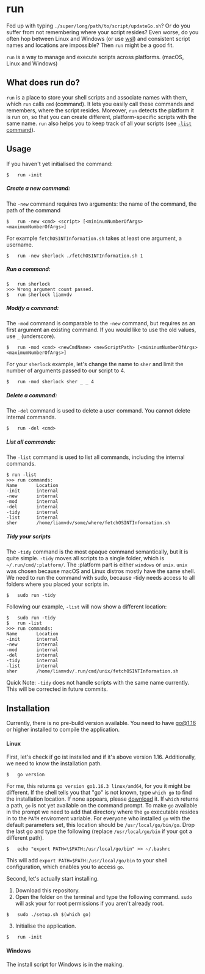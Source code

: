 # run
Fed up with typing `./super/long/path/to/script/updateGo.sh`? Or do you suffer from not remembering where your script resides? Even worse, do you often hop between Linux and Windows (or use [wsl](https://docs.microsoft.com/en-us/windows/wsl/about)) and consistent script names and locations are impossible? Then `run` might be a good fit.

`run` is a way to manage and execute scripts across platforms. (macOS, Linux and Windows)

## What does run do?
`run` is a place to store your shell scripts and associate names with them, which `run` calls `cmd` (command). It lets you easily call these commands and remembers, where the script resides. Moreover, `run` detects the platform it is run on, so that you can create different, platform-specific scripts with the same name.
`run` also helps you to keep track of all your scripts (see [`-list` command](#-list)).

## Usage
If you haven't yet initialised the command:
```
$   run -init
```
##### Create a new command:
The `-new` command requires two arguments: the name of the command, the path of the command
```
$   run -new <cmd> <script> [<mininumNumberOfArgs> <maximumNumberOfArgs>]
```
For example `fetchOSINTInformation.sh` takes at least one argument, a username. 
```
$   run -new sherlock ./fetchOSINTInformation.sh 1
```
##### Run a command:
```
$   run sherlock
>>> Wrong argument count passed.
$   run sherlock liamvdv
```

##### Modify a command:
The `-mod` command is comparable to the `-new` command, but requires as an first argument an existing command. If you would like to use the old values, use `_` (underscore).
```
$   run -mod <cmd> <newCmdName> <newScriptPath> [<mininumNumberOfArgs> <maximumNumberOfArgs>]
```
For your `sherlock` example, let's change the name to `sher` and limit the number of arguments passed to our script to 4.
```
$   run -mod sherlock sher _ _ 4
```
##### Delete a command:
The `-del` command is used to delete a user command. You cannot delete internal commands.
```
$   run -del <cmd>
```
##### List all commands:
The `-list` command is used to list all commands, including the internal commands. 
```
$ run -list
>>> run commands:
Name       Location
-init      internal
-new       internal
-mod       internal
-del       internal
-tidy      internal
-list      internal
sher       /home/liamvdv/some/where/fetchOSINTInformation.sh
```
##### Tidy your scripts
The `-tidy` command is the most opaque command semantically, but it is quite simple. `-tidy` moves all scripts to a single folder, which is `~/.run/cmd/:platform/`. The :platform part is either `windows` or `unix`. `unix` was chosen because macOS and Linux distros mostly have the same shell.
We need to run the command with sudo, because -tidy needs access to all folders where you placed your scripts in.
```
$   sudo run -tidy
```
Following our example, `-list` will now show a different location:
```
$   sudo run -tidy
$   run -list
>>> run commands:
Name       Location
-init      internal
-new       internal
-mod       internal
-del       internal
-tidy      internal
-list      internal
sher       /home/liamvdv/.run/cmd/unix/fetchOSINTInformation.sh
```
Quick Note: `-tidy` does not handle scripts with the same name currently. This will be corrected in future commits. 
## Installation
Currently, there is no pre-build version available. You need to have [go@1.16](https://golang.org/doc/go1.16) or higher installed to compile the application. 
#### Linux
First, let's check if go ist installed and if it's above version 1.16. Additionally, we need to know the installation path.
```
$   go version
```
For me, this returns `go version go1.16.3 linux/amd64`, for you it might be different. If the shell tells you that "go" is not known, type `which go` to find the installation location. If none appears, please [download](https://golang.org/dl/) it.
If `which` returns a path, `go` is not yet available on the command prompt. To make `go` available in the prompt we need to add that directory where the `go` executable resides in to the `PATH` enviroment variable. For everyone who installed `go` with the default parameters set, this location should be `/usr/local/go/bin/go`. Drop the last go and type the following (replace `/usr/local/go/bin` if your got a different path).
```
$   echo "export PATH=\$PATH:/usr/local/go/bin" >> ~/.bashrc
```
This will add `export PATH=$PATH:/usr/local/go/bin` to your shell configuration, which enables you to access `go`.

Second, let's actually start installing.
1) Download this repository.
2) Open the folder on the terminal and type the following command. `sudo` will ask your for root permissions if you aren't already root.
```
$   sudo ./setup.sh $(which go)
```
3) Initialise the application.
```
$   run -init
```
#### Windows
The install script for Windows is in the making.